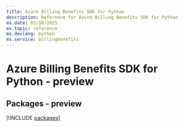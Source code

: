 ```yaml
---
title: Azure Billing Benefits SDK for Python
description: Reference for Azure Billing Benefits SDK for Python
ms.date: 03/10/2025
ms.topic: reference
ms.devlang: python
ms.service: billingbenefits
---
```

# Azure Billing Benefits SDK for Python - preview
## Packages - preview
[!INCLUDE [packages](billing-benefits-index.md)]